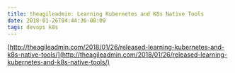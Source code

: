 ```yaml
---
title: theagileadmin: Learning Kubernetes and K8s Native Tools
date: 2018-01-26T04:44:36-08:00
tags: devops k8s
---
```

[http://theagileadmin.com/2018/01/26/released-learning-kubernetes-and-k8s-native-tools/](http://theagileadmin.com/2018/01/26/released-learning-kubernetes-and-k8s-native-tools/)
